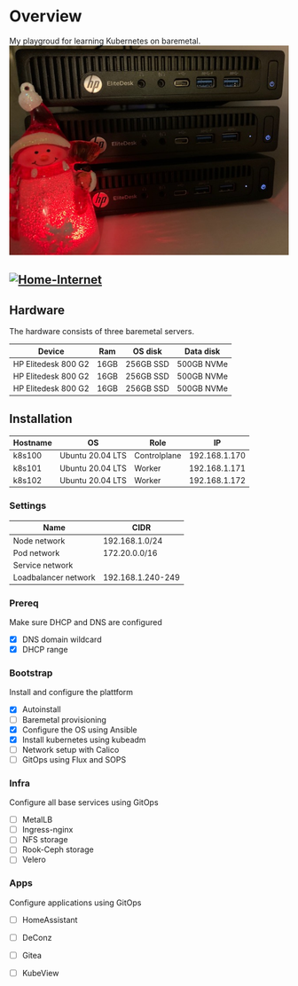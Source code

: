 
# Overview
My playgroud for learning Kubernetes on baremetal.   
![Hardware](/mini-k8s-cluster.jpg)

[![Home-Internet](https://img.shields.io/uptimerobot/status/babb?color=important&label=home%20internet&style=flat-square&logo=opnSense&logoColor=white)](https://uptimerobot.com)
---

## Hardware
The hardware consists of three baremetal servers.

| Device             | Ram  | OS disk   | Data disk  |
|--------------------|------|-----------|------------|
|HP Elitedesk 800 G2 | 16GB | 256GB SSD | 500GB NVMe |
|HP Elitedesk 800 G2 | 16GB | 256GB SSD | 500GB NVMe |
|HP Elitedesk 800 G2 | 16GB | 256GB SSD | 500GB NVMe |



## Installation


| Hostname | OS              | Role         | IP            |
|----------|-----------------|--------------|---------------|
| k8s100   |Ubuntu 20.04 LTS | Controlplane | 192.168.1.170 |
| k8s101   |Ubuntu 20.04 LTS | Worker       | 192.168.1.171 |
| k8s102   |Ubuntu 20.04 LTS | Worker       | 192.168.1.172 |


### Settings
| Name                 | CIDR              |
|----------------------|-------------------|
| Node network         | 192.168.1.0/24    |
| Pod network          | 172.20.0.0/16     |
| Service network      |                   |
| Loadbalancer network | 192.168.1.240-249 |


### Prereq
Make sure DHCP and DNS are configured
- [X] DNS domain wildcard
- [X] DHCP range

### Bootstrap
Install and configure the plattform

- [X] Autoinstall
- [ ] Baremetal provisioning
- [X] Configure the OS using Ansible
- [X] Install kubernetes using kubeadm
- [ ] Network setup with Calico
- [ ] GitOps using Flux and SOPS

### Infra
Configure all base services using GitOps
- [ ] MetalLB
- [ ] Ingress-nginx
- [ ] NFS storage
- [ ] Rook-Ceph storage
- [ ] Velero

### Apps
Configure applications using GitOps
- [ ] HomeAssistant
- [ ] DeConz
- [ ] Gitea
- [ ] KubeView






